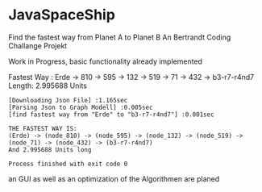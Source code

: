 # JavaSpaceShip

Find the fastest way from Planet A to Planet B
An Bertrandt Coding Challange Projekt

Work in Progress, basic functionality already implemented

Fastest Way : Erde -> 810 -> 595 -> 132 -> 519 -> 71 -> 432 -> b3-r7-r4nd7
Length: 2.995688 Units

```
[Downloading Json File] :1.165sec
[Parsing Json to Graph Modell] :0.005sec
[find fastest way from "Erde" to "b3-r7-r4nd7"] :0.001sec

THE FASTEST WAY IS: 
(Erde) -> (node_810) -> (node_595) -> (node_132) -> (node_519) -> (node_71) -> (node_432) -> (b3-r7-r4nd7)
And 2.995688 Units long

Process finished with exit code 0
```


an GUI as well as an optimization of the Algorithmen are planed
